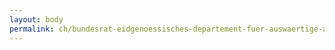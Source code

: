 ```yaml
---
layout: body
permalink: ch/bundesrat-eidgenoessisches-departement-fuer-auswaertige-angelegenheiten-direktion-fuer-ressourcen-logistik-eda-koordination-bbl/
---
```


